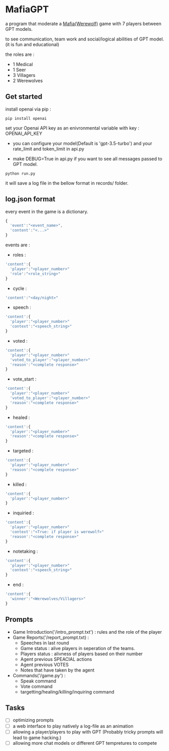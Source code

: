 # MafiaGPT

a program that moderate a [Mafia(Werewolf)](https://en.wikipedia.org/wiki/Mafia_(party_game)) game with 7 players between GPT models.

to see communication, team work and social/logical abilities of GPT model.(it is fun and educational)

the roles are : 

- 1 Medical
- 1 Seer
- 3 Villagers
- 2 Werewolves

## Get started

install openai via pip : 
```shell
pip install openai
```

set your Openai API key as an enivronmental variable with key : OPENAI_API_KEY

- you can configure your model(Default is 'gpt-3.5-turbo') and your rate_limit and token_limit in api.py

- make DEBUG=True in api.py if you want to see all messages passed to GPT model.
 
```shell
python run.py
```

it will save a log file in the bellow format in records/ folder.

## log.json format

every event in the game is a dictionary.

```javascript
{
  'event':"<event_name>",
  'content':"<...>"
}
```

events are : 

- roles :
```javascript
'content':{
  'player':"<player_number>"
  'role':"<role_string>"
}
```

- cycle :
```javascript
'content':"<day/night>"
```

- speech :
```javascript
'content':{
  'player':"<player_number>"
  'context':"<speech_string>"
}
```

- voted :
```javascript
'content':{
  'player':"<player_number>"
  'voted_to_player':"<player_number>"
  'reason':"<complete response>"
}
```

- vote_start :
```javascript
'content':{
  'player':"<player_number>"
  'voted_to_player':"<player_number>"
  'reason':"<complete response>"
}
```

- healed :
```javascript
'content':{
  'player':"<player_number>"
  'reason':"<complete response>"
}
```
- targeted :
```javascript
'content':{
  'player':"<player_number>"
  'reason':"<complete response>"
}
```
- killed :
```javascript
'content':{
  'player':"<player_number>"
}
```
- inquiried :
```javascript
'content':{
  'player':"<player_number>"
  'context':"<True: if player is werewolf>"
  'reason':"<complete response>"
}
```
- notetaking :
```javascript
'content':{
  'player':"<player_number>"
  'context':"<speech_string>"
}
```
- end :
```javascript
'content':{
  'winner':"<Werewolves/Villagers>"
}
```

## Prompts
- Game Introduction('/intro_prompt.txt') : rules and the role of the player
- Game Reports('/report_prompt.txt) :
    - Speeches in last round
    - Game status : alive players in seperation of the teams.
    - Players status : alivness of players based on their number
    - Agent previous SPEACIAL actions
    - Agent previous VOTES
    - Notes that have taken by the agent
- Commands('/game.py') :
    - Speak command
    - Vote command
    - targetting/healing/killing/inquiring command
      

## Tasks  

- [ ] optimizing prompts
- [ ] a web interface to play natively a log-file as an animation
- [ ] allowing a player/players to play with GPT (Probably tricky prompts will lead to game hacking.) 
- [ ] allowing more chat models or different GPT tempretures to compete 
